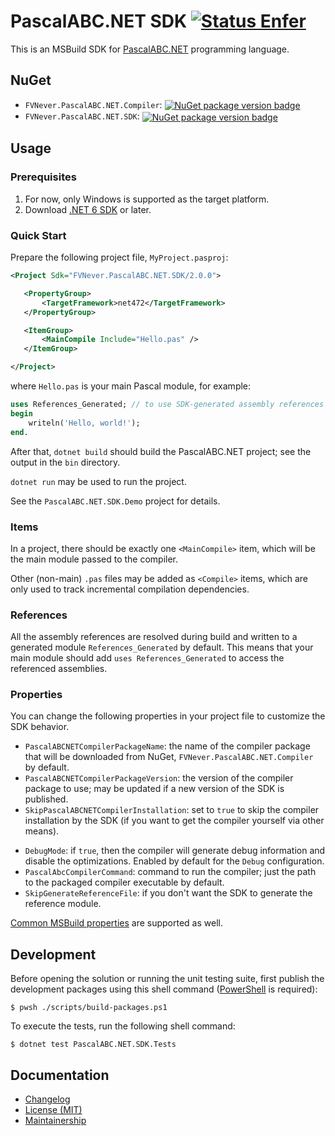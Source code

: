 PascalABC.NET SDK [![Status Enfer][status-enfer]][andivionian-status-classifier]
=================

This is an MSBuild SDK for [PascalABC.NET][pascalabc.net] programming language.

NuGet
-----

- `FVNever.PascalABC.NET.Compiler`: [<img valign="middle" src="https://img.shields.io/nuget/v/FVNever.PascalABC.NET.Compiler" alt="NuGet package version badge">][nuget.compiler.package]
- `FVNever.PascalABC.NET.SDK`: [<img valign="middle" src="https://img.shields.io/nuget/v/FVNever.PascalABC.NET.SDK" alt="NuGet package version badge">][nuget.sdk.package]

Usage
-----

### Prerequisites

1. For now, only Windows is supported as the target platform.
2. Download [.NET 6 SDK][dotnet.sdk] or later.

### Quick Start

Prepare the following project file, `MyProject.pasproj`:

```xml
<Project Sdk="FVNever.PascalABC.NET.SDK/2.0.0">

   <PropertyGroup>
       <TargetFramework>net472</TargetFramework>
   </PropertyGroup>

   <ItemGroup>
       <MainCompile Include="Hello.pas" />
   </ItemGroup>

</Project>
```

where `Hello.pas` is your main Pascal module, for example:

```pas
uses References_Generated; // to use SDK-generated assembly references
begin
    writeln('Hello, world!');
end.
```

After that, `dotnet build` should build the PascalABC.NET project; see the output in the `bin` directory.

`dotnet run` may be used to run the project.

See the `PascalABC.NET.SDK.Demo` project for details.

### Items

In a project, there should be exactly one `<MainCompile>` item, which will be the main module passed to the compiler.

Other (non-main) `.pas` files may be added as `<Compile>` items, which are only used to track incremental compilation dependencies.

### References

All the assembly references are resolved during build and written to a generated module `References_Generated` by default. This means that your main module should add `uses References_Generated` to access the referenced assemblies.

### Properties

You can change the following properties in your project file to customize the SDK behavior.

<!-- Sdk.props -->
- `PascalABCNETCompilerPackageName`: the name of the compiler package that will be downloaded from NuGet, `FVNever.PascalABC.NET.Compiler` by default.
- `PascalABCNETCompilerPackageVersion`: the version of the compiler package to use; may be updated if a new version of the SDK is published.
- `SkipPascalABCNETCompilerInstallation`: set to `true` to skip the compiler installation by the SDK (if you want to get the compiler yourself via other means).

<!-- Sdk.targets -->
- `DebugMode`: if `true`, then the compiler will generate debug information and disable the optimizations. Enabled by default for the `Debug` configuration.
- `PascalAbcCompilerCommand`: command to run the compiler; just the path to the packaged compiler executable by default.
- `SkipGenerateReferenceFile`: if you don't want the SDK to generate the reference module.

[Common MSBuild properties][msbuild.common-properties] are supported as well.

Development
-----------

Before opening the solution or running the unit testing suite, first publish the development packages using this shell command ([PowerShell][powershell] is required):

```console
$ pwsh ./scripts/build-packages.ps1
```

To execute the tests, run the following shell command:

```console
$ dotnet test PascalABC.NET.SDK.Tests
```

Documentation
-------------

- [Changelog][docs.changelog]
- [License (MIT)][docs.license]
- [Maintainership][docs.maintainership]

[andivionian-status-classifier]: https://github.com/ForNeVeR/andivionian-status-classifier#status-enfer-
[docs.changelog]: CHANGELOG.md
[docs.license]: LICENSE.md
[docs.maintainership]: MAINTAINERSHIP.md
[dotnet.sdk]: https://dotnet.microsoft.com/en-us/download
[msbuild.common-properties]: https://learn.microsoft.com/en-us/visualstudio/msbuild/common-msbuild-project-properties?view=vs-2022
[nuget.compiler.package]: https://www.nuget.org/packages/FVNever.PascalABC.NET.Compiler/
[nuget.sdk.package]: https://www.nuget.org/packages/FVNever.PascalABC.NET.SDK/
[pascalabc.net.downloads]: http://pascalabc.net/en/download
[pascalabc.net]: http://pascalabc.net/en/
[powershell]: https://learn.microsoft.com/en-us/powershell/scripting/install/installing-powershell?view=powershell-7.2
[status-enfer]: https://img.shields.io/badge/status-enfer-orange.svg
